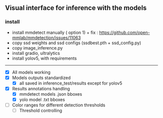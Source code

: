 ## Visual interface for inference with the models

### install 
 - install mmdetect manually ( option 1) + fix : https://github.com/open-mmlab/mmdetection/issues/11063
 - copy ssd weights and ssd configs (ssdbest.pth + ssd_config.py)
 - copy image_inference.py
 - install gradio, ultralytics
 - install yolov5, with requirements  
 ___
 - [x] All models working
 - [x] Models outputs standardized 
    - [x] all saved in inference_test/results except for yolov5
 - [x] Results annotations handling 
    - [x] mmdetect models .json bboxes
    - [x] yolo model .txt bboxes
 - [ ] Color ranges for different detection thresholds
    - [ ] Threshold controlling 